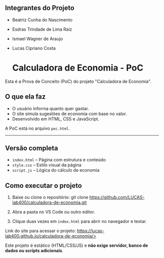 ## Integrantes do Projeto
- Beatriz Cunha do Nascimento
- Esdras Trindade de Lima Raiz
- Ismael Wagner de Araujo
- Lucas Cipriano Costa

  # Calculadora de Economia - PoC
Esta é a Prova de Conceito (PoC) do projeto "Calculadora de Economia".


## O que ela faz

- O usuário informa quanto quer gastar.
- O site simula sugestões de economia com base no valor.
- Desenvolvido em HTML, CSS e JavaScript.

A PoC está no arquivo `poc.html`.
***
## Versão completa
- `index.html` – Página com estrutura e conteúdo
- `style.css` – Estilo visual da página
- `script.js` – Lógica do cálculo de economia

## Como executar o projeto

1. Baixe ou clone o repositório:
git clone https://github.com/LUCAS-lab400/calculadora-de-economia.git

2. Abra a pasta no VS Code ou outro editor.

3. Clique duas vezes em `index.html` para abrir no navegador e testar.

Link do site para acessar o projeto: https://lucas-lab400.github.io/calculadora-de-economia/>


Este projeto é estático (HTML/CSS/JS) e **não exige servidor, banco de dados ou scripts adicionais**.


